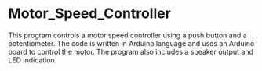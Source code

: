 # Motor_Speed_Controller
This program controls a motor speed controller using a push button and a potentiometer. The code is written in Arduino language and uses an Arduino board to control the motor. The program also includes a speaker output and LED indication.
